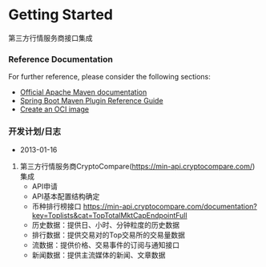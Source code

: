 # Getting Started
  第三方行情服务商接口集成
### Reference Documentation

For further reference, please consider the following sections:

* [Official Apache Maven documentation](https://maven.apache.org/guides/index.html)
* [Spring Boot Maven Plugin Reference Guide](https://docs.spring.io/spring-boot/docs/3.0.1/maven-plugin/reference/html/)
* [Create an OCI image](https://docs.spring.io/spring-boot/docs/3.0.1/maven-plugin/reference/html/#build-image)

### 开发计划/日志
* 2013-01-16
1. 第三方行情服务商CryptoCompare(https://min-api.cryptocompare.com/)集成
   * API申请
   * API基本配置结构确定
   * 币种排行榜接口 https://min-api.cryptocompare.com/documentation?key=Toplists&cat=TopTotalMktCapEndpointFull
   * 历史数据：提供日、小时、分钟粒度的历史数据
   * 排行数据：提供交易对的Top交易所的交易量数据
   * 流数据：提供价格、交易事件的订阅与通知接口
   * 新闻数据：提供主流媒体的新闻、文章数据

